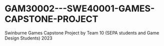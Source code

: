 # GAM30002---SWE40001-GAMES-CAPSTONE-PROJECT
Swinburne Games Capstone Project by Team 10 (SEPA students and Game Design Students) 2023
